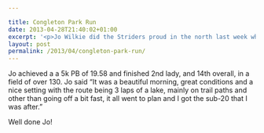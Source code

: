 ```yaml
---

title: Congleton Park Run
date: 2013-04-28T21:40:02+01:00
excerpt: '<p>Jo Wilkie did the Striders proud in the north last week when she took part in the Congleton Park Run.</p>'
layout: post
permalink: /2013/04/congleton-park-run/
---
```

Jo achieved a a 5k PB of 19.58 and finished 2nd lady, and 14th overall, in a field of over 130. Jo said &#8220;It was a beautiful morning, great conditions and a nice setting with the route being 3 laps of a lake, mainly on trail paths and other than going off a bit fast, it all went to plan and I got the sub-20 that I was after.&#8221;

Well done Jo!
